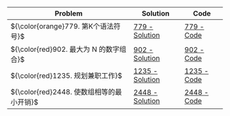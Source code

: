 |Problem|Solution|Code|
|-|-|-|
|${\color{orange}779. 第K个语法符号}$|[779 - Solution](./779-k-th-symbol-in-grammar/solution.md)|[779 - Code](./779-k-th-symbol-in-grammar/solution.c)|
|${\color{red}902. 最大为 N 的数字组合}$|[902 - Solution](./902-numbers-at-most-n-given-digit-set/solution.md)|[902 - Code](./902-numbers-at-most-n-given-digit-set/solution.c)|
|${\color{red}1235. 规划兼职工作}$|[1235 - Solution](./1235-maximum-profit-in-job-scheduling/solution.md)|[1235 - Code](./1235-maximum-profit-in-job-scheduling/solution.cpp)|
|${\color{red}2448. 使数组相等的最小开销}$|[2448 - Solution](./2448-minimum-cost-to-make-array-equal/solution.md)|[2448 - Code](./2448-minimum-cost-to-make-array-equal/solution.cpp)|
